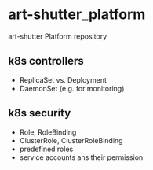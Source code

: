 # art-shutter_platform

art-shutter Platform repository

## k8s controllers

- ReplicaSet vs. Deployment
- DaemonSet (e.g. for monitoring)

## k8s security

- Role, RoleBinding
- ClusterRole, ClusterRoleBinding
- predefined roles
- service accounts ans their permission
